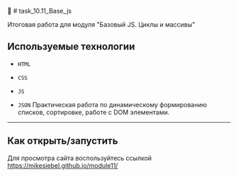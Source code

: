 🚀 # task_10.11_Base_js

Итоговая работа для модуля "Базовый JS. Циклы и массивы"

## Используемые технологии

* `HTML`

* `CSS` 

* `JS`

* `JSON`
Практическая работа по динамическому формированию списков, сортировке, работе с DOM элементами. 

---

## Как открыть/запустить

Для просмотра сайта воспользуйтесь ссылкой https://mikesiebel.github.io/module11/
